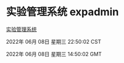 # 实验管理系统 expadmin
[实验管理系统](http://59.174.27.195:56808/expadmin-782313d2-e1b1-4ea7-932e-3a55e6a1a4d0/)

2022年 06月 08日 星期三 22:50:02 CST

2022年 06月 08日 星期三 14:50:02 GMT
